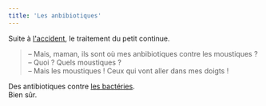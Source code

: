 ```yaml
---
title: 'Les anbibiotiques'
---
```


Suite à [l'accident](/notes/2017-12-a-l-hopital/), le traitement du petit continue.

<!-- more -->

> – Mais, maman, ils sont où mes anbibiotiques contre les moustiques ?  
> – Quoi ? Quels moustiques ?  
> – Mais les moustiques ! Ceux qui vont aller dans mes doigts !

Des antibiotiques contre [les bactéries](/notes/2017-12-les-petites-betes/).  
Bien sûr.

